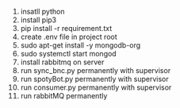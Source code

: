 1. insatll python
2. install pip3
3. pip install -r requirement.txt
4. create .env file in project root
5. sudo apt-get install -y mongodb-org
6. sudo systemctl start mongod
7. install rabbitmq on server
8. run sync_bnc.py permanently with supervisor
9. run spotyBot.py permanently with supervisor
10. run consumer.py permanently with supervisor
11. run rabbitMQ permanently